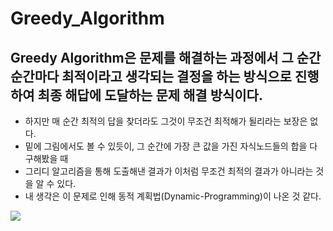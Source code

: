 # Greedy_Algorithm

## Greedy Algorithm은 문제를 해결하는 과정에서 그 순간순간마다 최적이라고 생각되는 결정을 하는 방식으로 진행하여 최종 해답에 도달하는 문제 해결 방식이다.

* 하지만 매 순간 최적의 답을 찾더라도 그것이 무조건 최적해가 될리라는 보장은 없다.
* 밑에 그림에서도 볼 수 있듯이, 그 순간에 가장 큰 값을 가진 자식노드들의 합을 다 구해봤을 때
* 그리디 알고리즘을 통해 도출해낸 결과가 이처럼 무조건 최적의 결과가 아니라는 것을 알 수 있다. 
* 내 생각은 이 문제로 인해 동적 계획법(Dynamic-Programming)이 나온 것 같다.
<img src = "https://user-images.githubusercontent.com/76149358/139256302-34ae8810-faae-455b-9b0e-6542f3cbedb9.jpg"/>

